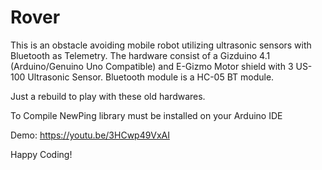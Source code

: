 # Rover
This is an obstacle avoiding mobile robot utilizing ultrasonic sensors with Bluetooth as Telemetry.
The hardware consist of a Gizduino 4.1 (Arduino/Genuino Uno Compatible) and E-Gizmo Motor shield with 3 US-100 Ultrasonic Sensor. 
Bluetooth module is a HC-05 BT module.

Just a rebuild to play with these old hardwares.

To Compile NewPing library must be installed on your Arduino IDE

Demo:
https://youtu.be/3HCwp49VxAI

Happy Coding! 